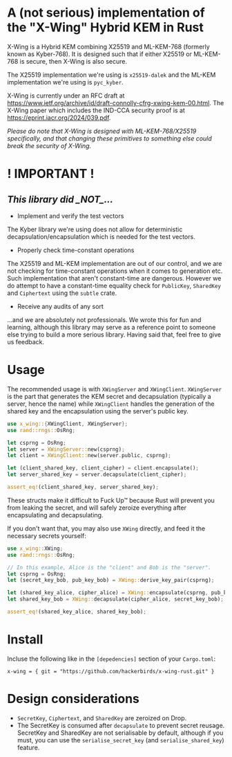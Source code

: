 # A (not serious) implementation of the "X-Wing" Hybrid KEM in Rust

X-Wing is a Hybrid KEM combining X25519 and ML-KEM-768 (formerly known as Kyber-768). It is designed such that if either X25519 or ML-KEM-768 is secure, then X-Wing is also secure.

The X25519 implementation we're using is `x25519-dalek` and the ML-KEM implementation we're using is `pyc_kyber`.

X-Wing is currently under an RFC draft at https://www.ietf.org/archive/id/draft-connolly-cfrg-xwing-kem-00.html.
The X-Wing paper which includes the IND-CCA security proof is at https://eprint.iacr.org/2024/039.pdf. 

*Please do note that X-Wing is designed with ML-KEM-768/X25519 specifically, and that changing these primitives to something else could break the security of X-Wing.*

# ! IMPORTANT !

## *This library did \_NOT\_...*

- Implement and verify the test vectors

The Kyber library we're using does not allow for deterministic decapsulation/encapsulation which is needed for the test vectors.

- Properly check time-constant operations

The X25519 and ML-KEM implementation are out of our control, and we are not checking for time-constant operations when it comes to generation etc. Such implementation that aren't constant-time are dangerous. 
However we do attempt to have a constant-time equality check for `PublicKey`, `SharedKey` and `Ciphertext` using the `subtle` crate.

- Receive any audits of any sort

...and we are absolutely not professionals. We wrote this for fun and learning, although this library may serve as a reference point to someone else trying to build a more serious library. Having said that, feel free to give us feedback.

# Usage

The recommended usage is with `XWingServer` and `XWingClient`. `XWingServer` is the part that generates the KEM secret and decapsulation (typically a server, hence the name) while `XWingClient` handles the generation of the shared key and the encapsulation using the server's public key.

```rust
use x_wing::{XWingClient, XWingServer};
use rand::rngs::OsRng;

let csprng = OsRng;
let server = XWingServer::new(csprng);
let client = XWingClient::new(server.public, csprng);

let (client_shared_key, client_cipher) = client.encapsulate();
let server_shared_key = server.decapsulate(client_cipher);

assert_eq!(client_shared_key, server_shared_key);
```

These structs make it difficult to Fuck Up™ because Rust will prevent you from leaking the secret, and will safely zeroize everything after encapsulating and decapsulating.

If you don't want that, you may also use `XWing` directly, and feed it the necessary secrets yourself:

```rust
use x_wing::XWing;
use rand::rngs::OsRng;

// In this example, Alice is the "client" and Bob is the "server". 
let csprng = OsRng;
let (secret_key_bob, pub_key_bob) = XWing::derive_key_pair(csprng);

let (shared_key_alice, cipher_alice) = XWing::encapsulate(csprng, pub_key_bob);
let shared_key_bob = XWing::decapsulate(cipher_alice, secret_key_bob);

assert_eq!(shared_key_alice, shared_key_bob);
```

# Install

Incluse the following like in the `[depedencies]` section of your `Cargo.toml`:

```x-wing = { git = "https://github.com/hackerbirds/x-wing-rust.git" }```

# Design considerations

- `SecretKey`, `Ciphertext`, and `SharedKey` are zeroized on Drop.
- The SecretKey is consumed after `decapsulate` to prevent secret reusage. SecretKey and SharedKey are not serialisable by default, although if you must, you can use the `serialise_secret_key` (and `serialise_shared_key`) feature.